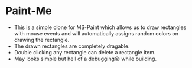 ﻿# Paint-Me
- This is a simple clone for MS-Paint which allows us to draw rectangles with mouse events and will automatically assigns random colors on drawing the rectangle.
- The drawn rectangles are completely dragable.
- Double clicking any rectangle can delete a rectangle item.
- May looks simple but hell of a debugging😢 while building.
